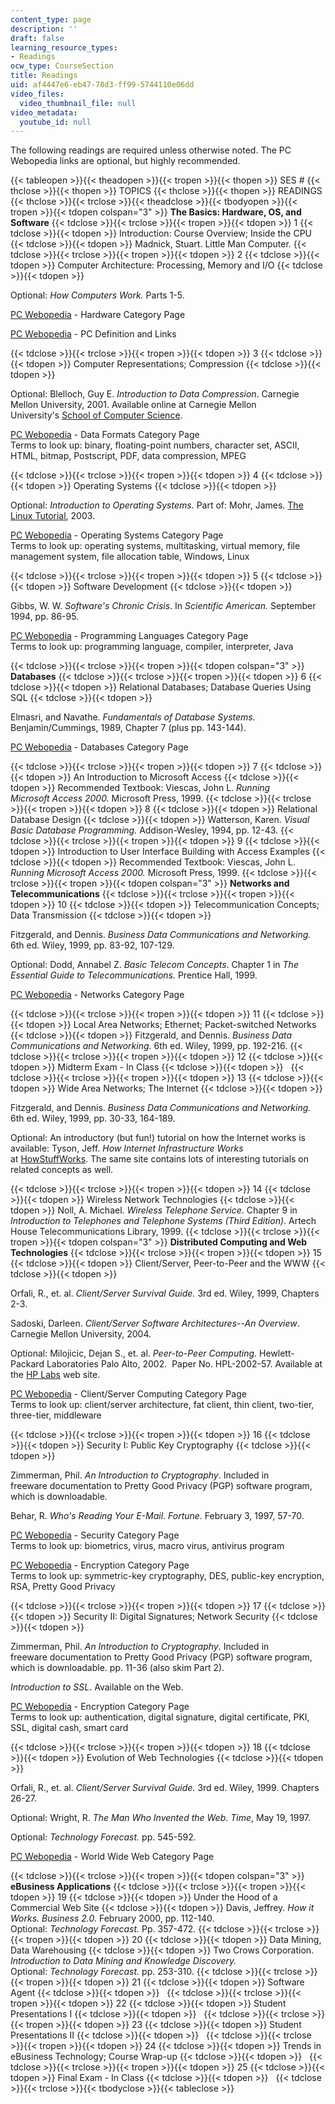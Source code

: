 ```yaml
---
content_type: page
description: ''
draft: false
learning_resource_types:
- Readings
ocw_type: CourseSection
title: Readings
uid: af4447e6-eb47-78d3-ff99-5744110e06dd
video_files:
  video_thumbnail_file: null
video_metadata:
  youtube_id: null
---
```

The following readings are required unless otherwise noted. The PC Webopedia links are optional, but highly recommended.

{{< tableopen >}}{{< theadopen >}}{{< tropen >}}{{< thopen >}}
SES #
{{< thclose >}}{{< thopen >}}
TOPICS
{{< thclose >}}{{< thopen >}}
READINGS
{{< thclose >}}{{< trclose >}}{{< theadclose >}}{{< tbodyopen >}}{{< tropen >}}{{< tdopen colspan="3" >}}
**The Basics: Hardware, OS, and Software**
{{< tdclose >}}{{< trclose >}}{{< tropen >}}{{< tdopen >}}
1
{{< tdclose >}}{{< tdopen >}}
Introduction: Course Overview; Inside the CPU
{{< tdclose >}}{{< tdopen >}}
Madnick, Stuart. Little Man Computer.
{{< tdclose >}}{{< trclose >}}{{< tropen >}}{{< tdopen >}}
2
{{< tdclose >}}{{< tdopen >}}
Computer Architecture: Processing, Memory and I/O
{{< tdclose >}}{{< tdopen >}}

Optional: *How Computers Work.* Parts 1-5.

[PC Webopedia](http://www.pcwebopedia.com/) - Hardware Category Page

[PC Webopedia](http://www.pcwebopedia.com/) - PC Definition and Links

{{< tdclose >}}{{< trclose >}}{{< tropen >}}{{< tdopen >}}
3
{{< tdclose >}}{{< tdopen >}}
Computer Representations; Compression
{{< tdclose >}}{{< tdopen >}}

Optional: Blelloch, Guy E. *Introduction to Data Compression*. Carnegie Mellon University, 2001. Available online at Carnegie Mellon University's [School of Computer Science](http://www.cs.cmu.edu/).

[PC Webopedia](http://www.pcwebopedia.com/) - Data Formats Category Page   
Terms to look up: binary, floating-point numbers, character set, ASCII, HTML, bitmap, Postscript, PDF, data compression, MPEG

{{< tdclose >}}{{< trclose >}}{{< tropen >}}{{< tdopen >}}
4
{{< tdclose >}}{{< tdopen >}}
Operating Systems
{{< tdclose >}}{{< tdopen >}}

Optional: *Introduction to Operating Systems.* Part of: Mohr, James. [The Linux Tutorial](http://www.linux-tutorial.info/), 2003.

[PC Webopedia](http://www.pcwebopedia.com/) - Operating Systems Category Page   
Terms to look up: operating systems, multitasking, virtual memory, file management system, file allocation table, Windows, Linux

{{< tdclose >}}{{< trclose >}}{{< tropen >}}{{< tdopen >}}
5
{{< tdclose >}}{{< tdopen >}}
Software Development
{{< tdclose >}}{{< tdopen >}}

Gibbs, W. W. *Software's Chronic Crisis*. In *Scientific American.* September 1994, pp. 86-95.

[PC Webopedia](http://www.pcwebopedia.com/) - Programming Languages Category Page   
Terms to look up: programming language, compiler, interpreter, Java

{{< tdclose >}}{{< trclose >}}{{< tropen >}}{{< tdopen colspan="3" >}}
**Databases**
{{< tdclose >}}{{< trclose >}}{{< tropen >}}{{< tdopen >}}
6
{{< tdclose >}}{{< tdopen >}}
Relational Databases; Database Queries Using SQL
{{< tdclose >}}{{< tdopen >}}

Elmasri, and Navathe. *Fundamentals of Database Systems.* Benjamin/Cummings, 1989, Chapter 7 (plus pp. 143-144).

[PC Webopedia](http://www.pcwebopedia.com/) - Databases Category Page

{{< tdclose >}}{{< trclose >}}{{< tropen >}}{{< tdopen >}}
7
{{< tdclose >}}{{< tdopen >}}
An Introduction to Microsoft Access
{{< tdclose >}}{{< tdopen >}}
Recommended Textbook: Viescas, John L. *Running Microsoft Access 2000.* Microsoft Press, 1999.
{{< tdclose >}}{{< trclose >}}{{< tropen >}}{{< tdopen >}}
8
{{< tdclose >}}{{< tdopen >}}
Relational Database Design
{{< tdclose >}}{{< tdopen >}}
Watterson, Karen. *Visual Basic Database Programming.* Addison-Wesley, 1994, pp. 12-43.
{{< tdclose >}}{{< trclose >}}{{< tropen >}}{{< tdopen >}}
9
{{< tdclose >}}{{< tdopen >}}
Introduction to User Interface Building with Access Examples
{{< tdclose >}}{{< tdopen >}}
Recommended Textbook: Viescas, John L. *Running Microsoft Access 2000.* Microsoft Press, 1999.
{{< tdclose >}}{{< trclose >}}{{< tropen >}}{{< tdopen colspan="3" >}}
**Networks and Telecommunications**
{{< tdclose >}}{{< trclose >}}{{< tropen >}}{{< tdopen >}}
10
{{< tdclose >}}{{< tdopen >}}
Telecommunication Concepts; Data Transmission
{{< tdclose >}}{{< tdopen >}}

Fitzgerald, and Dennis. *Business Data Communications and Networking.* 6th ed. Wiley, 1999, pp. 83-92, 107-129.

Optional: Dodd, Annabel Z. *Basic Telecom Concepts*. Chapter 1 in *The Essential Guide to Telecommunications.* Prentice Hall, 1999.

[PC Webopedia](http://www.pcwebopedia.com/) - Networks Category Page

{{< tdclose >}}{{< trclose >}}{{< tropen >}}{{< tdopen >}}
11
{{< tdclose >}}{{< tdopen >}}
Local Area Networks; Ethernet; Packet-switched Networks
{{< tdclose >}}{{< tdopen >}}
Fitzgerald, and Dennis. *Business Data Communications and Networking.* 6th ed. Wiley, 1999, pp. 192-216.
{{< tdclose >}}{{< trclose >}}{{< tropen >}}{{< tdopen >}}
12
{{< tdclose >}}{{< tdopen >}}
Midterm Exam - In Class
{{< tdclose >}}{{< tdopen >}}
 
{{< tdclose >}}{{< trclose >}}{{< tropen >}}{{< tdopen >}}
13
{{< tdclose >}}{{< tdopen >}}
Wide Area Networks; The Internet
{{< tdclose >}}{{< tdopen >}}

Fitzgerald, and Dennis. *Business Data Communications and Networking.* 6th ed. Wiley, 1999, pp. 30-33, 164-189.

Optional: An introductory (but fun!) tutorial on how the Internet works is available: Tyson, Jeff. *How Internet Infrastructure Works* at [HowStuffWorks](http://www.howstuffworks.com/). The same site contains lots of interesting tutorials on related concepts as well.

{{< tdclose >}}{{< trclose >}}{{< tropen >}}{{< tdopen >}}
14
{{< tdclose >}}{{< tdopen >}}
Wireless Network Technologies
{{< tdclose >}}{{< tdopen >}}
Noll, A. Michael. *Wireless Telephone Service*. Chapter 9 in *Introduction to Telephones and Telephone Systems (Third Edition)*. Artech House Telecommunications Library, 1999.
{{< tdclose >}}{{< trclose >}}{{< tropen >}}{{< tdopen colspan="3" >}}
**Distributed Computing and Web Technologies**
{{< tdclose >}}{{< trclose >}}{{< tropen >}}{{< tdopen >}}
15
{{< tdclose >}}{{< tdopen >}}
Client/Server, Peer-to-Peer and the WWW
{{< tdclose >}}{{< tdopen >}}

Orfali, R., et. al. *Client/Server Survival Guide.* 3rd ed. Wiley, 1999, Chapters 2-3.

Sadoski, Darleen. *Client/Server Software Architectures--An Overview*. Carnegie Mellon University, 2004.

Optional: Milojicic, Dejan S., et. al. *Peer-to-Peer Computing*. Hewlett-Packard Laboratories Palo Alto, 2002.  Paper No. HPL-2002-57. Available at the [HP Labs](http://www.hpl.hp.com/) web site.

[PC Webopedia](http://www.pcwebopedia.com/) - Client/Server Computing Category Page   
Terms to look up: client/server architecture, fat client, thin client, two-tier, three-tier, middleware

{{< tdclose >}}{{< trclose >}}{{< tropen >}}{{< tdopen >}}
16
{{< tdclose >}}{{< tdopen >}}
Security I: Public Key Cryptography
{{< tdclose >}}{{< tdopen >}}

Zimmerman, Phil. *An Introduction to Cryptography*. Included in freeware documentation to Pretty Good Privacy (PGP) software program, which is downloadable.

Behar, R. *Who's Reading Your E-Mail*. *Fortune.* February 3, 1997, 57-70.

[PC Webopedia](http://www.pcwebopedia.com/) - Security Category Page   
Terms to look up: biometrics, virus, macro virus, antivirus program

[PC Webopedia](http://www.pcwebopedia.com/) - Encryption Category Page   
Terms to look up: symmetric-key cryptography, DES, public-key encryption, RSA, Pretty Good Privacy

{{< tdclose >}}{{< trclose >}}{{< tropen >}}{{< tdopen >}}
17
{{< tdclose >}}{{< tdopen >}}
Security II: Digital Signatures; Network Security
{{< tdclose >}}{{< tdopen >}}

Zimmerman, Phil. *An Introduction to Cryptography*. Included in freeware documentation to Pretty Good Privacy (PGP) software program, which is downloadable. pp. 11-36 (also skim Part 2).

*Introduction to SSL*. Available on the Web.

[PC Webopedia](http://www.pcwebopedia.com/) - Encryption Category Page   
Terms to look up: authentication, digital signature, digital certificate, PKI, SSL, digital cash, smart card

{{< tdclose >}}{{< trclose >}}{{< tropen >}}{{< tdopen >}}
18
{{< tdclose >}}{{< tdopen >}}
Evolution of Web Technologies
{{< tdclose >}}{{< tdopen >}}

Orfali, R., et. al. *Client/Server Survival Guide.* 3rd ed. Wiley, 1999. Chapters 26-27.

Optional: Wright, R. *The Man Who Invented the Web*. *Time*, May 19, 1997.

Optional: *Technology Forecast.* pp. 545-592.

[PC Webopedia](http://www.pcwebopedia.com/) - World Wide Web Category Page

{{< tdclose >}}{{< trclose >}}{{< tropen >}}{{< tdopen colspan="3" >}}
**eBusiness Applications**
{{< tdclose >}}{{< trclose >}}{{< tropen >}}{{< tdopen >}}
19
{{< tdclose >}}{{< tdopen >}}
Under the Hood of a Commercial Web Site
{{< tdclose >}}{{< tdopen >}}
Davis, Jeffrey. *How it Works. Business 2.0.* February 2000, pp. 112-140.   
Optional: *Technology Forecast.* Pp. 357-472.
{{< tdclose >}}{{< trclose >}}{{< tropen >}}{{< tdopen >}}
20
{{< tdclose >}}{{< tdopen >}}
Data Mining, Data Warehousing
{{< tdclose >}}{{< tdopen >}}
Two Crows Corporation. *Introduction to Data Mining and Knowledge Discovery.*   
Optional: *Technology Forecast.* pp. 253-310.
{{< tdclose >}}{{< trclose >}}{{< tropen >}}{{< tdopen >}}
21
{{< tdclose >}}{{< tdopen >}}
Software Agent
{{< tdclose >}}{{< tdopen >}}
 
{{< tdclose >}}{{< trclose >}}{{< tropen >}}{{< tdopen >}}
22
{{< tdclose >}}{{< tdopen >}}
Student Presentations I
{{< tdclose >}}{{< tdopen >}}
 
{{< tdclose >}}{{< trclose >}}{{< tropen >}}{{< tdopen >}}
23
{{< tdclose >}}{{< tdopen >}}
Student Presentations II
{{< tdclose >}}{{< tdopen >}}
 
{{< tdclose >}}{{< trclose >}}{{< tropen >}}{{< tdopen >}}
24
{{< tdclose >}}{{< tdopen >}}
Trends in eBusiness Technology; Course Wrap-up
{{< tdclose >}}{{< tdopen >}}
 
{{< tdclose >}}{{< trclose >}}{{< tropen >}}{{< tdopen >}}
25
{{< tdclose >}}{{< tdopen >}}
Final Exam - In Class
{{< tdclose >}}{{< tdopen >}}
 
{{< tdclose >}}{{< trclose >}}{{< tbodyclose >}}{{< tableclose >}}